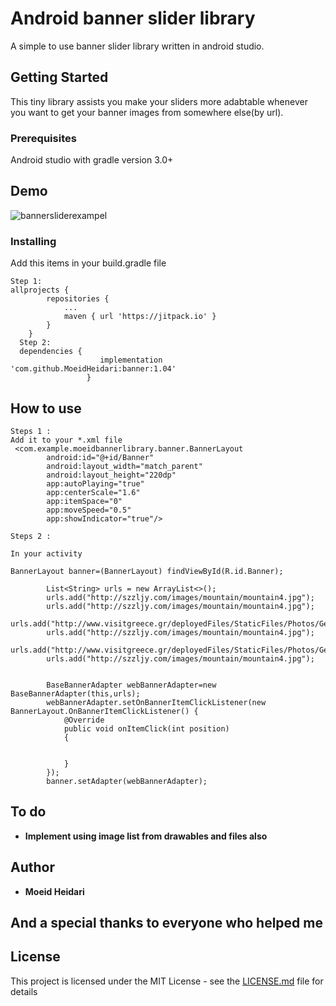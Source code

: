 # Android banner slider library

A simple to use banner slider library written in android studio.

## Getting Started

This tiny library assists you make your sliders more adabtable whenever you want to get your banner images from somewhere else(by url).
### Prerequisites

Android studio with gradle version 3.0+

## Demo
![bannersliderexampel](https://user-images.githubusercontent.com/41738051/43358953-5628a078-92af-11e8-8eea-982e7fd5d803.gif)
### Installing

Add this items in your build.gradle file
```
Step 1:
allprojects {
		repositories {
			...
			maven { url 'https://jitpack.io' }
		}
	}
  Step 2:
  dependencies {
	                implementation 'com.github.MoeidHeidari:banner:1.04'
	             }
```
## How to use
```
Steps 1 : 
Add it to your *.xml file
 <com.example.moeidbannerlibrary.banner.BannerLayout
        android:id="@+id/Banner"
        android:layout_width="match_parent"
        android:layout_height="220dp"
        app:autoPlaying="true"
        app:centerScale="1.6"
        app:itemSpace="0"
        app:moveSpeed="0.5"
        app:showIndicator="true"/>
        
Steps 2 :

In your activity

BannerLayout banner=(BannerLayout) findViewById(R.id.Banner);

        List<String> urls = new ArrayList<>();
        urls.add("http://szzljy.com/images/mountain/mountain4.jpg");
        urls.add("http://szzljy.com/images/mountain/mountain4.jpg");
        urls.add("http://www.visitgreece.gr/deployedFiles/StaticFiles/Photos/Generic%20Contents/Forests/mountains_2_560.jpg");
        urls.add("http://szzljy.com/images/mountain/mountain4.jpg");
        urls.add("http://www.visitgreece.gr/deployedFiles/StaticFiles/Photos/Generic%20Contents/Forests/mountains_2_560.jpg");
        urls.add("http://szzljy.com/images/mountain/mountain4.jpg");


        BaseBannerAdapter webBannerAdapter=new BaseBannerAdapter(this,urls);
        webBannerAdapter.setOnBannerItemClickListener(new BannerLayout.OnBannerItemClickListener() {
            @Override
            public void onItemClick(int position)
            {


            }
        });
        banner.setAdapter(webBannerAdapter);

```


## To do

* **Implement using image list from drawables and files also** 

## Author

* **Moeid Heidari** 

## And a special thanks to everyone who helped me

## License

This project is licensed under the MIT License - see the [LICENSE.md](LICENSE.md) file for details

